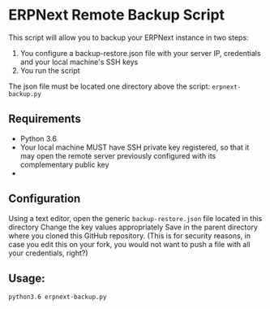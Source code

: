 # ERPNext Remote Backup Script

This script will allow you to backup your ERPNext instance in two steps:
1. You configure a backup-restore.json file with your server IP, credentials and your local machine's SSH keys
2. You run the script

The json file must be located one directory above the script: `erpnext-backup.py`
## Requirements
* Python 3.6
* Your local machine MUST have SSH private key registered, so that it may open the remote server previously configured with its complementary public key
* 
## Configuration

Using a text editor, open the generic `backup-restore.json` file located in this directory
Change the key values appropriately
Save in the parent directory where you cloned this GitHub repository.
(This is for security reasons, in case you edit this on your fork, you would not want to push a file with all your credentials, right?)

## Usage:

`python3.6 erpnext-backup.py`